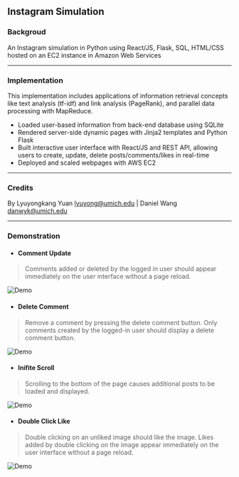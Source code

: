 ## Instagram Simulation

### Backgroud
An Instagram simulation in Python using React/JS, Flask, SQL, HTML/CSS hosted on an EC2 instance in Amazon Web Services

---

### Implementation
This implementation includes applications of information retrieval concepts like text analysis (tf-idf) and link analysis (PageRank), and parallel data processing with MapReduce.

* Loaded user-based information from back-end database using SQLite
* Rendered server-side dynamic pages with Jinja2 templates and Python Flask
* Built interactive user interface with React/JS and REST API, allowing users to create, update, delete posts/comments/likes in real-time
* Deployed and scaled webpages with AWS EC2

---

### Credits
By Lyuyongkang Yuan <lyuyong@umich.edu> | Daniel Wang <danwyk@umich.edu> 

---

### Demonstration
* #### Comment Update
> Comments added or deleted by the logged in user should appear immediately on the user interface without a page reload.

![Demo](https://github.com/AGoodName244/p3-insta485-clientside/blob/main/demo-add-comments.gif)


* #### Delete Comment
> Remove a comment by pressing the delete comment button. Only comments created by the logged-in user should display a delete comment button.

![Demo](https://github.com/AGoodName244/p3-insta485-clientside/blob/main/demo-delete-comment.gif)


* #### Inifite Scroll
> Scrolling to the bottom of the page causes additional posts to be loaded and displayed.

![Demo](https://github.com/AGoodName244/p3-insta485-clientside/blob/main/demo-infinitescroll.gif)

* #### Double Click Like
> Double clicking on an unliked image should like the image. Likes added by double clicking on the image appear immediately on the user interface without a page reload.

![Demo](https://github.com/AGoodName244/p3-insta485-clientside/blob/main/demo-insta485-heart.gif)
